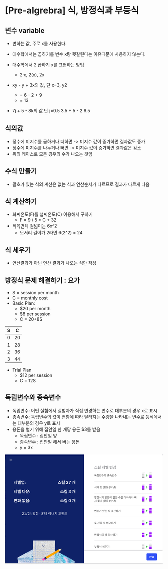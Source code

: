 # [Pre-algrebra] 식, 방정식과 부등식

## 변수 variable
- 변하는 값, 주로 x를 사용한다.
- 대수학에서는 곱하기를 변수 x랑 헷갈린다는 이유때문에 사용하지 않는다.
- 대수학에서 2 곱하기 x를 표현하는 방법
  - 2·x, 2(x), 2x

- xy - y + 3x의 값, 단 x=3, y2
  - = 6 - 2 + 9
  - = 13
- 7j + 5 - 8k의 값 단 j=0.5
  3.5 + 5 - 2
  6.5

## 식의값
- 정수에 미지수를 곱하거나 더하면 -> 미지수 값이 증가하면 결과값도 증가
- 정수에 미지수를 나누거나 빼면 -> 미지수 값이 증가하면 결과값은 감소
- 위의 케이스로 모든 경우의 수가 나오는 것임

## 수식 만들기
- 괄호가 있는 식의 계산은 없는 식과 연산순서가 다르므로 결과가 다르게 나옴

## 식 계산하기
- 화씨온도(F)를 섭씨온도(C) 이용해서 구하기
  - F = 9 / 5 * C + 32
- 직육면체 겉넓이는 6x^2
  - 모서리 길이가 2라면 6(2^2) = 24

## 식 세우기
- 연산결과가 아닌 연산 결과가 나오는 식만 작성

## 방정식 문제 해결하기 : 요가
- S = session per month
- C = monthly cost
- Basic Plan: 
  - $20 per month
  - $8 per session
  - C = 20+8S

| S | C  |
| --| -- |
| 0 | 20 |
| 1 | 28 |
| 2 | 36 |
| 3 | 44 |

- Trial Plan
  - $12 per session
  - C = 12S

## 독립변수와 종속변수
- 독립변수: 어떤 실험에서 실험자가 직접 변경하는 변수로 대부분의 경우 x로 표시
- 종속변수: 독립변수의 값이 변함에 따라 달라지는 수량을 나타내는 변수로 등식에서는 대부분의 경우 y로 표시
- 용돈을 벌기 위해 집안일 한 개당 용돈 $3를 받음
  - 독립변수 : 집안일 양
  - 종속변수 : 집안일 해서 버는 용돈
  - y = 3x

![exam03](./img/exam03.png)
